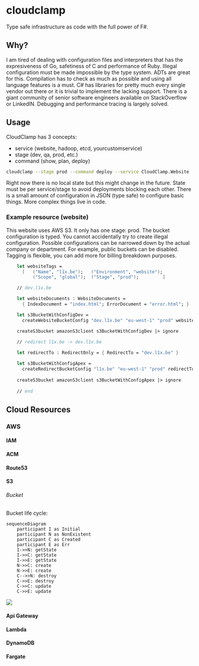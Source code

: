 # cloudclamp

Type safe infrastructure as code with the full power of F#.

## Why?

I am tired of dealing with configuration files and interpreters that has the expresiveness of Go, safetiness of C and performance of Ruby. Illegal configuration must be made impossible by the type system. ADTs are great for this. Compilation has to check as much as possible and using all language features is a must. C# has libraries for pretty much every single vendor out there or it is trivial to implement the lacking support. There is a giant community of senior software engineers available on StackOverflow or LinkedIN. Debugging and performance tracing is largely solved.

## Usage

CloudClamp has 3 concepts:

- service (website, hadoop, etcd, yourcustomservice)
- stage (dev, qa, prod, etc.)
- command (show, plan, deploy)

```bash
cloudclamp --stage prod --command deploy --service CloudClamp.Website
```

Right now there is no local state but this might change in the future. State must be per service/stage to avoid deployments blocking each other. There is a small amount of configuration in JSON (type safe) to configure basic things. More complex things live in code.

### Example resource (website)

This website uses AWS S3. It only has one stage: prod. The bucket configuration is typed. You cannot accidentally try to create illegal configuration. Possible configurations can be narrowed down by the actual company or department. For example, public buckets can be disabled. Tagging is flexible, you can add more for billing breakdown purposes.

```Fsharp
    let websiteTags = 
      [   ("Name", "l1x.be");   ("Environment", "website"); 
          ("Scope", "global");  ("Stage", "prod");         ]

    // dev.l1x.be

    let websiteDocuments : WebsiteDocuments = 
      { IndexDocument = "index.html"; ErrorDocument = "error.html"; }

    let s3BucketWithConfigDev = 
      createWebsiteBucketConfig "dev.l1x.be" "eu-west-1" "prod" websiteDocuments websiteTags

    createS3bucket amazonS3client s3BucketWithConfigDev |> ignore
    
    // redirect l1x.be -> dev.l1x.be

    let redirectTo : RedirectOnly = { RedirectTo = "dev.l1x.be" }

    let s3BucketWithConfigApex = 
      createRedirectBucketConfig "l1x.be" "eu-west-1" "prod" redirectTo websiteTags
    
    createS3bucket amazonS3client s3BucketWithConfigApex |> ignore
    
    // end 
```

## Cloud Resources

### AWS

#### IAM

#### ACM

#### Route53

#### S3

###### Bucket

Bucket life cycle:

```
sequenceDiagram
    participant I as Initial
    participant N as NonExistent
    participant C as Created
    participant E as Err
    I->>N: getState
    I->>C: getState
    I->>E: getState
    N->>C: create
    N->>E: create
    C-->>N: destroy
    C->>E: destroy
    C->>C: update
    C->>E: update
```    

[![](https://mermaid.ink/img/eyJjb2RlIjoic2VxdWVuY2VEaWFncmFtXG4gICAgcGFydGljaXBhbnQgSSBhcyBJbml0aWFsXG4gICAgcGFydGljaXBhbnQgTiBhcyBOb25FeGlzdGVudFxuICAgIHBhcnRpY2lwYW50IEMgYXMgQ3JlYXRlZFxuICAgIHBhcnRpY2lwYW50IEUgYXMgRXJyXG4gICAgSS0-Pk46IGdldFN0YXRlXG4gICAgSS0-PkM6IGdldFN0YXRlXG4gICAgSS0-PkU6IGdldFN0YXRlXG4gICAgTi0-PkM6IGNyZWF0ZVxuICAgIE4tPj5FOiBjcmVhdGVcbiAgICBDLS0-Pk46IGRlc3Ryb3lcbiAgICBDLT4-RTogZGVzdHJveVxuICAgIEMtPj5DOiB1cGRhdGVcbiAgICBDLT4-RTogdXBkYXRlIiwibWVybWFpZCI6eyJ0aGVtZSI6ImRlZmF1bHQifX0)](https://mermaid-js.github.io/mermaid-live-editor/#/edit/eyJjb2RlIjoic2VxdWVuY2VEaWFncmFtXG4gICAgcGFydGljaXBhbnQgSSBhcyBJbml0aWFsXG4gICAgcGFydGljaXBhbnQgTiBhcyBOb25FeGlzdGVudFxuICAgIHBhcnRpY2lwYW50IEMgYXMgQ3JlYXRlZFxuICAgIHBhcnRpY2lwYW50IEUgYXMgRXJyXG4gICAgSS0-Pk46IGdldFN0YXRlXG4gICAgSS0-PkM6IGdldFN0YXRlXG4gICAgSS0-PkU6IGdldFN0YXRlXG4gICAgTi0-PkM6IGNyZWF0ZVxuICAgIE4tPj5FOiBjcmVhdGVcbiAgICBDLS0-Pk46IGRlc3Ryb3lcbiAgICBDLT4-RTogZGVzdHJveVxuICAgIEMtPj5DOiB1cGRhdGVcbiAgICBDLT4-RTogdXBkYXRlIiwibWVybWFpZCI6eyJ0aGVtZSI6ImRlZmF1bHQifX0)

#### Api Gateway

#### Lambda

#### DynamoDB

#### Fargate